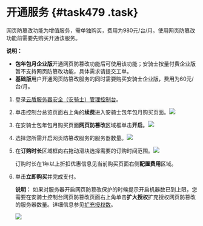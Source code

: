 # 开通服务 {#task479 .task}

网页防篡改功能为增值服务，需单独购买，费用为980元/台/月。使用网页防篡改功能前需要先购买开通该服务。

**说明：** 

-   **包年包月企业版**开通网页防篡改功能后可使用该功能；安骑士按量付费企业版暂不支持网页防篡改功能，具体需求请提交工单。
-   **基础版**用户开通网页防篡改服务的同时需要购买安骑士企业版，费用为60元/台/月。

1.  登录[云盾服务器安全（安骑士）管理控制台](https://yundun.console.aliyun.com/?p=aqs#/)。 
2.  单击控制台总览页面右上角的**续费**进入安骑士包年包月购买页面。![](http://static-aliyun-doc.oss-cn-hangzhou.aliyuncs.com/assets/img/82014/154838132135788_zh-CN.png)

  
3.  在安骑士包年包月购买页面**网页防篡改**区域框单击**开启**。![](http://static-aliyun-doc.oss-cn-hangzhou.aliyuncs.com/assets/img/82014/154838132135789_zh-CN.png)

 
4.  选择您所需开启网页防篡改服务的服务器数量。![](http://static-aliyun-doc.oss-cn-hangzhou.aliyuncs.com/assets/img/82014/154838132135790_zh-CN.png)

  
5.  在**订购时长**区域框向右拖动滑块选择需要的订购时间范围。![](http://static-aliyun-doc.oss-cn-hangzhou.aliyuncs.com/assets/img/82014/154838132135791_zh-CN.png)

 

    订购时长在1年以上折扣优惠信息见当前购买页面右侧**配置费用**区域。

6.  单击**立即购买**并完成支付。 

    **说明：** 如果对服务器开启网页防篡改保护的时候提示开启机器数已到上限，您需要在安骑士控制台网页防篡改页面右上角单击**扩大授权**扩充授权网页防篡改的服务器数量。详细信息参见[扩充授权数](cn.zh-CN/用户指南/网页防篡改/扩充授权数.md#)。

    ![](http://static-aliyun-doc.oss-cn-hangzhou.aliyuncs.com/assets/img/82014/154838132135793_zh-CN.png)


